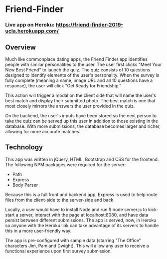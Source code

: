 # Friend-Finder

### Live app on Heroku: https://friend-finder-2019-ucla.herokuapp.com/

## Overview

Much like commonplace dating apps, the Friend Finder app identifies people with similar personalities to the user. The user first clicks "Meet Your New Best Friend" to launch the quiz. The quiz consists of 10 questions designed to identify elements of the user's personality. When the survey is fully complete (meaning a name, image URL and all 10 questions have a response), the user will click "Get Ready for Friendship." 

This action will trigger a modal on the client side that will name the user's best match and display their submitted photo. The best match is one that most closely mirrors the answers the user provided in the quiz.

On the backend, the user's inputs have been stored so the next person to take the quiz can be served up this user in addition to those existing in the database. With more submissions, the database becomes larger and richer, allowing for more accurate matches.

## Technology

This app was written in jQuery, HTML, Bootstrap and CSS for the frontend. The following NPM packages were required for the server:

* Path
* Express
* Body Parser

Because this is a full front and backend app, Express is used to help route files from the client-side to the server-side and back. 

Locally, a user would have to install Node and run $ node server.js to kick-start a server, interact with the page at localhost:8080, and have data persist between different submissions. The app is served, now, in Heroku so anyone with the Heroku link can take advantage of its servers to handle this in a more user-friendly way. 

The app is pre-configured with sample data (starring "The Office" characters Jim, Pam and Dwight). This will allow any user to receive a functional experience upon first survey submission. 
